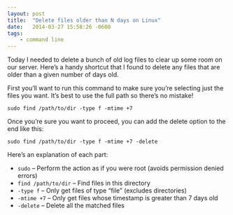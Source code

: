 ```yaml
---
layout: post
title:  "Delete files older than N days on Linux"
date:   2014-03-27 15:58:26 -0600
tags:
    - command line
---
```



Today I needed to delete a bunch of old log files to clear up some room on our server. Here’s a handy shortcut that I found to delete any files that are older than a given number of days old.

First you’ll want to run this command to make sure you’re selecting just the files you want. It’s best to use the full path so there’s no mistake!

```shell
sudo find /path/to/dir -type f -mtime +7
```

Once you’re sure you want to proceed, you can add the delete option to the end like this:

```shell
sudo find /path/to/dir -type f -mtime +7 -delete
```

Here’s an explanation of each part:

* `sudo`  – Perform the action as if you were root (avoids permission denied errors)
* `find /path/to/dir`  – Find files in this directory
* `-type f`  – Only get files of type “file” (excludes directories)
* `-mtime +7`  – Only get files whose timestamp is greater than 7 days old
* `-delete`  – Delete all the matched files